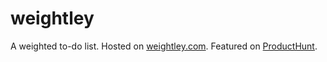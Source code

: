 # weightley
A weighted to-do list. 
Hosted on [weightley.com](http://weightley.com). Featured on [ProductHunt](https://www.producthunt.com/tech/weightley).

